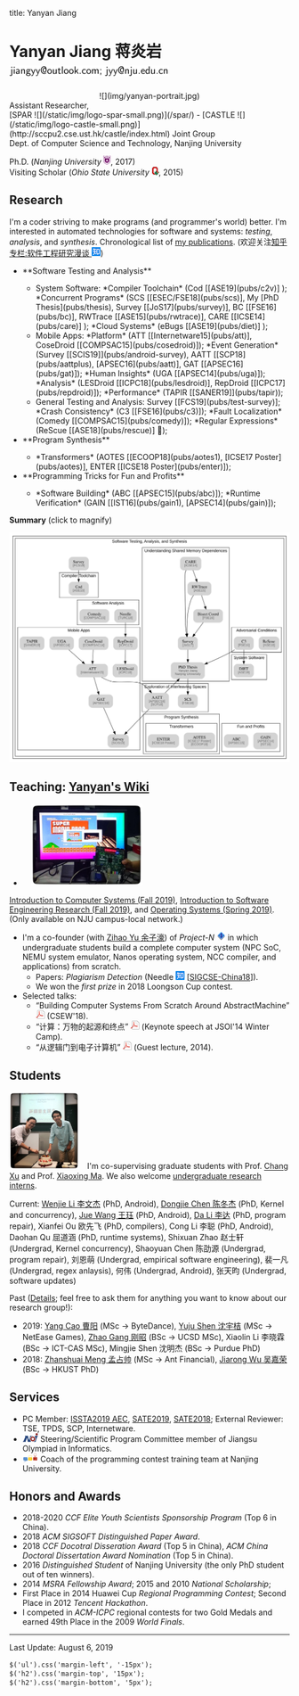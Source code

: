 title: Yanyan Jiang

# Yanyan Jiang 蒋炎岩 ![](img/email.png)

<div class="row gutter" markdown="1">
<div class="col-lg-3 col-md-3 col-sm-4 col-xs-5">
  <center>![](img/yanyan-portrait.jpg)</center>
</div>
Assistant Researcher,<br>[SPAR ![](/static/img/logo-spar-small.png)](/spar/) - [CASTLE ![](/static/img/logo-castle-small.png)](http://sccpu2.cse.ust.hk/castle/index.html) Joint Group<br>Dept. of Computer Science and Technology, Nanjing University

Ph.D. (*Nanjing University* ![](img/nju_logo.png), 2017)<br>Visiting Scholar (*Ohio State University* ![](img/buckeye.png), 2015)

</div>

## Research

I'm a coder striving to make programs (and programmer's world) better. I'm interested in automated technologies for software and systems: *testing*, *analysis*, and *synthesis*. Chronological list of [my publications](pub). (欢迎关注[知乎专栏:软件工程研究漫谈 ![](img/zhihu.png)](https://zhuanlan.zhihu.com/se-research))

<div class="row gutter" markdown="1">
<div class="col-lg-7 col-md-7 col-sm-12">
<ul>
  <li>**Software Testing and Analysis**</li>
  <ul>
    <li>System Software:
    *Compiler Toolchain* (Cod [[ASE19](pubs/c2v)]
    );
    *Concurrent Programs* (SCS [[ESEC/FSE18](pubs/scs)],
      My [PhD Thesis](pubs/thesis),
      Survey [[JoS17](pubs/survey)],
      BC [[FSE16](pubs/bc)],
      RWTrace [[ASE15](pubs/rwtrace)],
      CARE [[ICSE14](pubs/care)]
    );
    *Cloud Systems* (eBugs [[ASE19](pubs/diet)]
    );
    </li>
    <li>Mobile Apps:
    *Platform*
    (ATT [[Internetware15](pubs/att)],
    CoseDroid [[COMPSAC15](pubs/cosedroid)]);
    *Event Generation*
    (Survey [[SCIS19]](pubs/android-survey), AATT [[SCP18](pubs/aattplus), [APSEC16](pubs/aatt)],
    GAT [[APSEC16](pubs/gat)]);
    *Human Insights*
    (UGA [[APSEC14](pubs/uga)]);
    *Analysis*
    (LESDroid [[ICPC18](pubs/lesdroid)],
    RepDroid [[ICPC17](pubs/repdroid)]);
    *Performance*
    (TAPIR [[SANER19]](pubs/tapir));</li>
    <li>General Testing and Analysis:
    Survey [[FCS19](pubs/test-survey)]; 
    *Crash Consistency* (C3 [[FSE16](pubs/c3)]); *Fault Localization* (Comedy [[COMPSAC15](pubs/comedy)]); *Regular Expressions* (ReScue [[ASE18](pubs/rescue)] 🏅);</li>
  </ul>
  <li>**Program Synthesis**</li>
  <ul>
    <li>*Transformers* (AOTES [[ECOOP18](pubs/aotes1), [ICSE17 Poster](pubs/aotes)], ENTER [[ICSE18 Poster](pubs/enter)]);</li>
  </ul>
  <li>**Programming Tricks for Fun and Profits**</li>
  <ul>
    <li>*Software Building* (ABC [[APSEC15](pubs/abc)]); *Runtime Verification* (GAIN [[IST16](pubs/gain1), [APSEC14](pubs/gain)]);</li>
  </ul>
</ul>
</div>

<div class="col-lg-5 col-md-5 col-sm-12" style="vertical-align:middle">

<b>Summary</b> (click to magnify)

<a href="summary"><img src="summary.svg"/></a>

</div>
</div>


## Teaching: [Yanyan's Wiki](/~jyywiki)

* <img class="pull-right" style="margin-left:15px" width="200px" src="img/projectn.jpg"/>
[Introduction to Computer Systems (Fall 2019)](/~jyywiki/wiki/ICS2019),
[Introduction to Software Engineering Research (Fall 2019)](/~jyywiki/wiki/GSER2019), and
[Operating Systems (Spring 2019)](/~jyywiki/wiki/OS2019).
(Only available on NJU campus-local network.)
* I'm a co-founder (with [Zihao Yu 余子濠](https://sashimi-yzh.github.io)) of *Project-N* ![](img/logo-n.png) in which undergraduate students build a complete computer system (NPC SoC, NEMU system emulator, Nanos operating system, NCC compiler, and applications) from scratch. 
    * Papers: *Plagiarism Detection* (Needle [![](img/zhihu.png)](http://zhuanlan.zhihu.com/p/40568346) [[SIGCSE-China18](pubs/needle)]).
    * We won the *first prize* in 2018 Loongson Cup contest.
* Selected talks:
    * “Building Computer Systems From Scratch Around AbstractMachine” [![](/static/img/icon-pdf.png)](teach/am-talk.pdf) (CSEW'18).
    * “计算：万物的起源和终点” [![](/static/img/icon-pdf.png)](teach/20140121.pdf) (Keynote speech at JSOI'14 Winter Camp).
    * “从逻辑门到电子计算机” [![](/static/img/icon-pdf.png)](teach/20141008.pdf) (Guest lecture, 2014).

## Students

<img class="pull-left" width="125px" style="margin-right: 15px" src="img/yuju-cake.jpg"/>I'm co-supervising graduate students with Prof. [Chang Xu](http://cs.nju.edu.cn/changxu) and Prof. [Xiaoxing Ma](/~xxm).
We also welcome [undergraduate research interns](http://ics.nju.edu.cn/~jyywiki/wiki/ICS_NJU).

Current: [Wenjie Li 李文杰](/people/wenjieli) (PhD, Android), [Dongjie Chen 陈冬杰](/~dongjie) (PhD, Kernel and concurrency), [Jue Wang 王珏](/people/juewang) (PhD, Android), [Da Li 李达](/people/dali) (PhD, program repair), Xianfei Ou 欧先飞 (PhD, compilers), Cong Li 李聪 (PhD, Android), Daohan Qu 屈道涵 (PhD, runtime systems), Shixuan Zhao 赵士轩 (Undergrad, Kernel concurrency), Shaoyuan Chen 陈劭源 (Undergrad, program repair), 刘恩萌 (Undergrad, empirical software engineering), 裴一凡 (Undergrad, regex anlaysis), 何伟 (Undergrad, Android), 张天昀 (Undergrad, software updates)

Past ([Details](students); feel free to ask them for anything you want to know about our research group!):

* 2019: [Yang Cao 曹阳](/people/yangcao) (MSc → ByteDance), [Yuju Shen 沈宇桔](/~yuju) (MSc → NetEase Games), [Zhao Gang 刚昭](https://hirico.moe) (BSc → UCSD MSc), Xiaolin Li 李晓霖 (BSc → ICT-CAS MSc), Mingjie Shen 沈明杰 (BSc → Purdue PhD)
* 2018: [Zhanshuai Meng 孟占帅](/people/zhanshuaimeng) (MSc → Ant Financial), [Jiarong Wu 吴嘉荣](http://home.cse.ust.hk/~jwubf/) (BSc → HKUST PhD)

## Services

* PC Member: [ISSTA2019 AEC](https://conf.researchr.org/track/issta-2019/issta-2019-papers), [SATE2019](https://sate2019.github.io), [SATE2018](http://sei.pku.edu.cn/~xiongyf04/confs/sate18/index_en.html); External Reviewer: TSE, TPDS, SCP, Internetware.
* ![](img/noi.png) Steering/Scientific Program Committee member of Jiangsu Olympiad in Informatics.
* ![](img/acmicpc.png) Coach of the programming contest training team at Nanjing University.

## Honors and Awards
* 2018-2020 *CCF Elite Youth Scientists Sponsorship Program* (Top 6 in China).
* 2018 *ACM SIGSOFT Distinguished Paper Award*.
* 2018 *CCF Docotral Disseration Award* (Top 5 in China), *ACM China Doctoral Dissertation Award Nomination* (Top 5 in China).
* 2016 *Distinguished Student* of Nanjing University (the only PhD student out of ten winners).
* 2014 *MSRA Fellowship Award*; 2015 and 2010 *National Scholarship*;
* First Place in 2014 Huawei Cup *Regional Programming Contest*; Second Place in 2012 *Tencent Hackathon*.
* I competed in *ACM-ICPC* regional contests for two Gold Medals and earned 49th Place in the 2009 *World Finals*.

<hr>

Last Update: August 6, 2019

~~~{.customjs}
$('ul').css('margin-left', '-15px');
$('h2').css('margin-top', '15px');
$('h2').css('margin-bottom', '5px');
~~~
